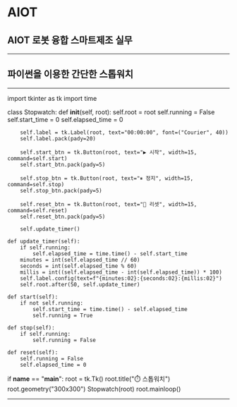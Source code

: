 # AIOT
## AIOT 로봇 융합 스마트제조 실무
-----------------------------------------------------------------
## 파이썬을 이용한 간단한 스톱워치
---------------------------------------------------------
import tkinter as tk
import time

class Stopwatch:
    def __init__(self, root):
        self.root = root
        self.running = False
        self.start_time = 0
        self.elapsed_time = 0

        self.label = tk.Label(root, text="00:00:00", font=("Courier", 40))
        self.label.pack(pady=20)

        self.start_btn = tk.Button(root, text="▶ 시작", width=15, command=self.start)
        self.start_btn.pack(pady=5)

        self.stop_btn = tk.Button(root, text="⏸ 정지", width=15, command=self.stop)
        self.stop_btn.pack(pady=5)

        self.reset_btn = tk.Button(root, text="🔁 리셋", width=15, command=self.reset)
        self.reset_btn.pack(pady=5)

        self.update_timer()

    def update_timer(self):
        if self.running:
            self.elapsed_time = time.time() - self.start_time
        minutes = int(self.elapsed_time // 60)
        seconds = int(self.elapsed_time % 60)
        millis = int((self.elapsed_time - int(self.elapsed_time)) * 100)
        self.label.config(text=f"{minutes:02}:{seconds:02}:{millis:02}")
        self.root.after(50, self.update_timer)

    def start(self):
        if not self.running:
            self.start_time = time.time() - self.elapsed_time
            self.running = True

    def stop(self):
        if self.running:
            self.running = False

    def reset(self):
        self.running = False
        self.elapsed_time = 0

if __name__ == "__main__":
    root = tk.Tk()
    root.title("⏱️ 스톱워치")
    root.geometry("300x300")
    Stopwatch(root)
    root.mainloop()

-----------------------------------------------------------------

